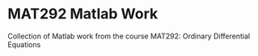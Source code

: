 # MAT292 Matlab Work

Collection of Matlab work from the course MAT292: Ordinary Differential Equations
